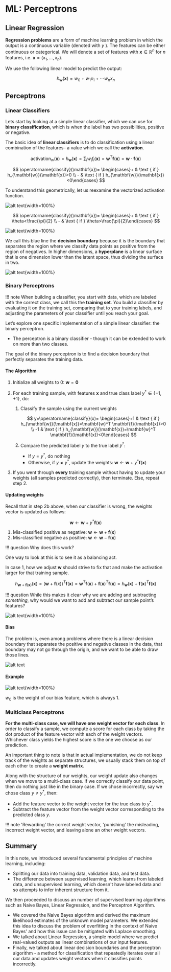 # ML: Perceptrons

## Linear Regression

**Regression problems** are a form of machine learning problem in which the output is a continuous variable (denoted with $y$ ). The features can be either continuous or categorical. We will denote a set of features with $\mathbf{x} \in \mathbb{R}^n$ for $n$ features, i.e. $\mathbf{x}=\left(x_1, \ldots, x_n\right)$.

We use the following linear model to predict the output:

$$
h_{\mathbf{w}}(\mathbf{x})=w_0+w_1 x_1+\cdots w_n x_n
$$

## Perceptrons

### Linear Classifiers

Lets start by looking at a simple linear classifier, which we can use for **binary classification**, which is when the label has two possibilities, positive or negative.

The basic idea of **linear classifiers** is to do classification using a linear combination of the features– a value which we call the **activation**. 

$$
\operatorname{activation}_w(\mathbf{x})=h_{\mathbf{w}}(\mathbf{x})=\sum_i w_i f_i(\mathbf{x})=\mathbf{w}^T \mathbf{f}(\mathbf{x})=\mathbf{w} \cdot \mathbf{f}(\mathbf{x})
$$

$$
\operatorname{classify}(\mathbf{x})= \begin{cases}+ & \text { if } h_{\mathbf{w}}(\mathbf{x})>0 \\ - & \text { if } h_{\mathbf{w}}(\mathbf{x})<0\end{cases}
$$

To understand this geometrically, let us reexamine the vectorized activation function.

![alt text](../img/dot-graph.png){width=100%}

$$
\operatorname{classify}(\mathbf{x})= \begin{cases}+ & \text { if } \theta<\frac{\pi}{2} \\ - & \text { if } \theta>\frac{\pi}{2}\end{cases}
$$

![alt text](../img/Decision-Boundary.png){width=100%}

We call this blue line the **decision boundary** because it is the boundary that separates the region where we classify data points as positive from the region of negatives.
In higher dimensions, a **hyperplane** is a linear surface that is one dimension lower than the latent space, thus dividing the surface in two.

![alt text](../img/boundary.png){width=100%}

### Binary Perceptrons

!!! note
    When building a classifier, you start with data, which are labeled with the correct class, we call this the **training set**. You build a classifier by evaluating it
    on the training set, comparing that to your training labels, and 
    adjusting the parameters of your classifier until you reach your goal.

Let’s explore one specific implementation of a simple linear classifier: the binary perceptron.

* The perceptron is a binary classifier - though it can be extended to work on more than
two classes.

The goal of the binary perceptron is to find a decision boundary that perfectly separates the training data.

#### The Algorithm

1. Initialize all weights to 0: $\mathbf{w}=\mathbf{0}$
2. For each training sample, with features $\mathbf{x}$ and true class label
    $y^* \in\{-1,+1\}$, do:
    1. Classify the sample using the current weights

        $$
        y=\operatorname{classify}(x)= \begin{cases}+1 & \text { if } h_{\mathbf{w}}(\mathbf{x})=\mathbf{w}^T \mathbf{f}(\mathbf{x})>0 \\ -1 & \text { if } h_{\mathbf{w}}(\mathbf{x})=\mathbf{w}^T \mathbf{f}(\mathbf{x})<0\end{cases}
        $$
    
    2. Compare the predicted label $y$ to the true label $y^*$:
        * If $y=y^*$, do nothing
        * Otherwise, if $y\neq y^*$, update the weights: $\mathbf{w} \leftarrow \mathbf{w}+y^* \mathbf{f}(\mathbf{x})$

3. If you went through **every** training sample without having to update your weights (all samples predicted correctly), then terminate. Else, repeat step 2.
        
#### Updating weights

Recall that in step 2b above, when our classifier is wrong, the weights vector is updated as follows:

$$
\mathbf{w} \leftarrow \mathbf{w}+y^* \mathbf{f}(\mathbf{x})
$$

1. Mis-classified positive as negative: $\mathbf{w} \leftarrow \mathbf{w}+\mathbf{f}(\mathbf{x})$
2. Mis-classified negative as positive: $\mathbf{w} \leftarrow \mathbf{w}-\mathbf{f}(\mathbf{x})$

!!! question
    Why does this work? 

One way to look at this is to see it as a balancing act.

In case 1, how we adjust $\mathbf{w}$ should strive to fix that and make the activation larger for that training sample.

$$
h_{\mathbf{w}+\mathbf{f}(\mathbf{x})}(\mathbf{x})=(\mathbf{w}+\mathbf{f}(x))^T \mathbf{f}(\mathbf{x})=\mathbf{w}^T \mathbf{f}(\mathbf{x})+\mathbf{f}(\mathbf{x})^T \mathbf{f}(\mathbf{x})=h_{\mathbf{w}}(\mathbf{x})+\mathbf{f}(\mathbf{x})^T \mathbf{f}(\mathbf{x})
$$

!!! question
    While this makes it clear why we are adding and subtracting *something*, why would we want to add and subtract our sample point’s features?

![alt text](../img/update-weights.png){width=100%}

#### Bias

The problem is, even among problems where there is a linear decision boundary that separates the positive and negative classes in the data, that boundary may not go through the origin, and we want to be able to draw those lines.

![alt text](../img/bias.png)

#### Example

![alt text](../img/perceptron-example.png){width=100%}

$w_0$ is the weight of our bias feature, which is always 1.

### Multiclass Perceptrons

**For the multi-class case, we will have one weight vector for each class**.
In order to classify a sample, we compute a score for each class by taking the dot product of the feature vector with each of the weight vectors. Whichever class yields the highest score is the one we choose as our prediction.

An important thing to note is that in actual implementation, we do not keep track of the weights as separate structures, we usually stack them on top of each other to create a **weight matrix**.

Along with the structure of our weights, our weight update also changes when we move to a multi-class case. If we correctly classify our data point, then do nothing just like in the binary case. If we chose incorrectly, say we chose class $y \neq y^*$, then:

* Add the feature vector to the weight vector for the true class to $y^*$.
* Subtract the feature vector from the weight vector corresponding to the predicted class $y$.

!!! note
    'Rewarding' the correct weight vector, 'punishing' the misleading, incorrect weight vector, and leaving alone an other weight vectors.

## Summary

In this note, we introduced several fundamental principles of machine learning, including:

- Splitting our data into training data, validation data, and test data.
- The difference between supervised learning, which learns from labeled data, and unsupervised learning, which doesn't have labeled data and so attempts to infer inherent structure from it.

We then proceeded to discuss an number of supervised learning algorithms such as Naive Bayes, Linear Regression, and the Perceptron Algorithm.

- We covered the Naive Bayes algorithm and derived the maximum likelihood estimates of the unknown model parameters. We extended this idea to discuss the problem of overfitting in the context of Naive Bayes' and how this issue can be mitigated with Laplace smoothing.
- We talked about Linear Regression, a simple model where we predict real-valued outputs as linear combinations of our input features. 
- Finally, we talked about linear decision boundaries and the perceptron algorithm - a method for classification that repeatedly iterates over all our data and updates weight vectors when it classifies points incorrectly.